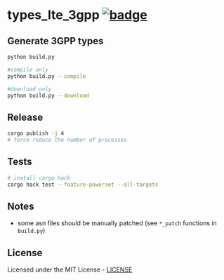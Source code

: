 # types_lte_3gpp [![badge](https://img.shields.io/crates/v/types_lte_3gpp)](https://crates.io/crates/types_lte_3gpp)

## Generate 3GPP types

```sh
python build.py

#compile only
python build.py --compile

#download only
python build.py --download
```

## Release

```sh
cargo publish -j 4
# force reduce the number of processes
```

## Tests

```sh
# install cargo hack
cargo hack test --feature-powerset --all-targets
```

## Notes

- some asn files should be manually patched (see `*_patch` functions in `build.py`)

## License

Licensed under the MIT License - [LICENSE](LICENSE)

